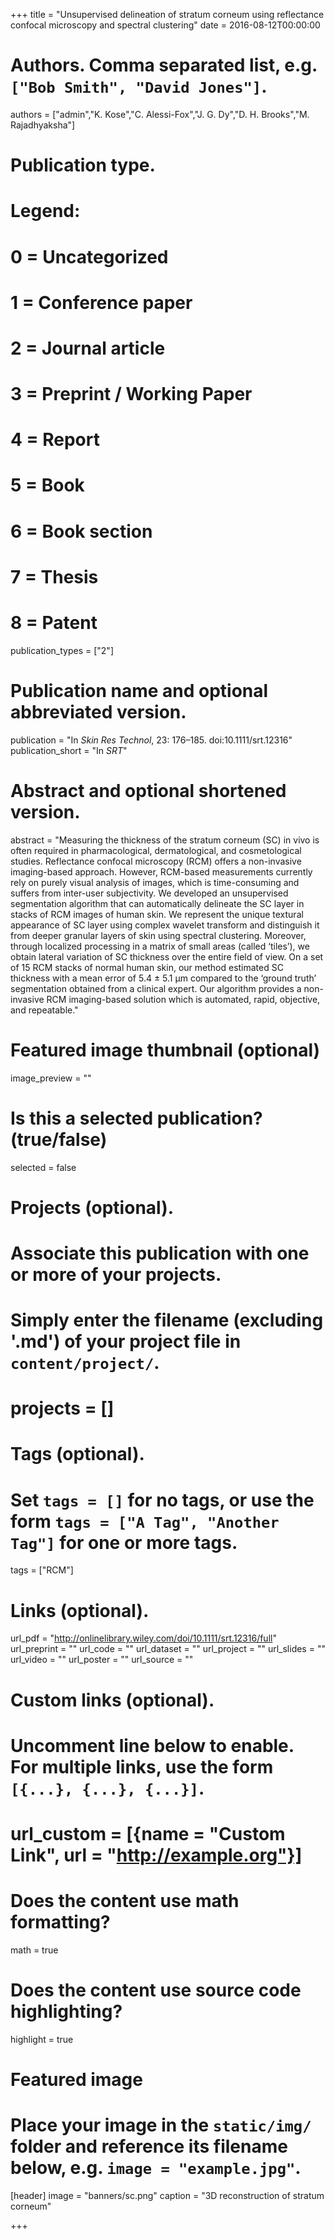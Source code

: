 +++
title = "Unsupervised delineation of stratum corneum using reflectance confocal microscopy and spectral clustering"
date = 2016-08-12T00:00:00

# Authors. Comma separated list, e.g. `["Bob Smith", "David Jones"]`.
authors = ["admin","K. Kose","C. Alessi-Fox","J. G. Dy","D. H. Brooks","M. Rajadhyaksha"]

# Publication type.
# Legend:
# 0 = Uncategorized
# 1 = Conference paper
# 2 = Journal article
# 3 = Preprint / Working Paper
# 4 = Report
# 5 = Book
# 6 = Book section
# 7 = Thesis
# 8 = Patent
publication_types = ["2"]

# Publication name and optional abbreviated version.
publication = "In *Skin Res Technol*, 23: 176–185. doi:10.1111/srt.12316"
publication_short = "In *SRT*"

# Abstract and optional shortened version.
abstract = "Measuring the thickness of the stratum corneum (SC) in vivo is often required in pharmacological, dermatological, and cosmetological studies. Reflectance confocal microscopy (RCM) offers a non-invasive imaging-based approach. However, RCM-based measurements currently rely on purely visual analysis of images, which is time-consuming and suffers from inter-user subjectivity. We developed an unsupervised segmentation algorithm that can automatically delineate the SC layer in stacks of RCM images of human skin. We represent the unique textural appearance of SC layer using complex wavelet transform and distinguish it from deeper granular layers of skin using spectral clustering. Moreover, through localized processing in a matrix of small areas (called ‘tiles’), we obtain lateral variation of SC thickness over the entire field of view. On a set of 15 RCM stacks of normal human skin, our method estimated SC thickness with a mean error of 5.4 ± 5.1 μm compared to the ‘ground truth’ segmentation obtained from a clinical expert. Our algorithm provides a non-invasive RCM imaging-based solution which is automated, rapid, objective, and repeatable."

# Featured image thumbnail (optional)
image_preview = ""

# Is this a selected publication? (true/false)
selected = false

# Projects (optional).
#   Associate this publication with one or more of your projects.
#   Simply enter the filename (excluding '.md') of your project file in `content/project/`.
# projects = []

# Tags (optional).
#   Set `tags = []` for no tags, or use the form `tags = ["A Tag", "Another Tag"]` for one or more tags.
tags = ["RCM"]

# Links (optional).
url_pdf = "http://onlinelibrary.wiley.com/doi/10.1111/srt.12316/full"
url_preprint = ""
url_code = ""
url_dataset = ""
url_project = ""
url_slides = ""
url_video = ""
url_poster = ""
url_source = ""

# Custom links (optional).
#   Uncomment line below to enable. For multiple links, use the form `[{...}, {...}, {...}]`.
# url_custom = [{name = "Custom Link", url = "http://example.org"}]

# Does the content use math formatting?
math = true

# Does the content use source code highlighting?
highlight = true

# Featured image
# Place your image in the `static/img/` folder and reference its filename below, e.g. `image = "example.jpg"`.
[header]
image = "banners/sc.png"
caption = "3D reconstruction of stratum corneum"

+++

